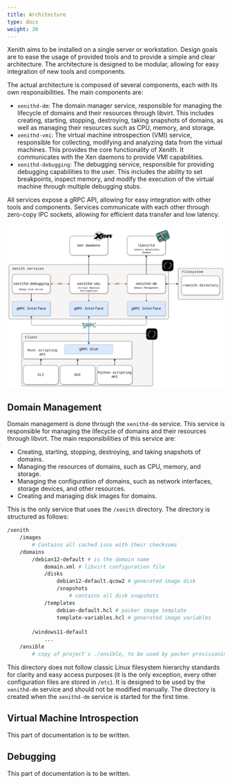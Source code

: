 ```yaml
---
title: Architecture
type: docs
weight: 30
---
```


Xenith aims to be installed on a single server or workstation. Design goals are to ease the usage of provided tools and to provide a simple and clear architecture. The architecture is designed to be modular, allowing for easy integration of new tools and components.

The actual architecture is composed of several components, each with its own responsibilities. The main components are:

- `xenithd-dm`: The domain manager service, responsible for managing the lifecycle of domains and their resources through libvirt. This includes creating, starting, stopping, destroying, taking snapshots of domains, as well as managing their resources such as CPU, memory, and storage.
- `xenithd-vmi`: The virtual machine introspection (VMI) service, responsible for collecting, modifying and analyzing data from the virtual machines. This provides the core functionality of Xenith. It communicates with the Xen daemons to provide VMI capabilities.
- `xenithd-debugging`: The debugging service, responsible for providing debugging capabilities to the user. This includes the ability to set breakpoints, inspect memory, and modify the execution of the virtual machine through multiple debugging stubs.

All services expose a gRPC API, allowing for easy integration with other tools and components. Services communicate with each other through zero-copy IPC sockets, allowing for efficient data transfer and low latency.

![xenith-architecture](./xenith-diagram.drawio.png)

## Domain Management

Domain management is done through the `xenithd-dm` service. This service is responsible for managing the lifecycle of domains and their resources through libvirt. The main responsibilities of this service are:

- Creating, starting, stopping, destroying, and taking snapshots of domains.
- Managing the resources of domains, such as CPU, memory, and storage.
- Managing the configuration of domains, such as network interfaces, storage devices, and other resources.
- Creating and managing disk images for domains.

This is the only service that uses the `/xenith` directory. The directory is structured as follows:

```sh
/xenith
    /images
        # Contains all cached isos with their checksums
    /domains
        /debian12-default # is the domain name
            domain.xml # libvirt configuration file
            /disks
                debian12-default.qcow2 # generated image disk
                /snapshots
                    # contains all disk snapshots
            /templates
                debian-default.hcl # packer image template
                template-variables.hcl # generated image variables

        /windows11-default
            ...
    /ansible
        # copy of project's ./ansible, to be used by packer provisioning
```

This directory does not follow classic Linux filesystem hierarchy standards for clarity and easy access purposes (it is the only exception, every other configuration files are stored in `/etc`). It is designed to be used by the `xenithd-dm` service and should not be modified manually. The directory is created when the `xenithd-dm` service is started for the first time.

## Virtual Machine Introspection

This part of documentation is to be written.

## Debugging

This part of documentation is to be written.
